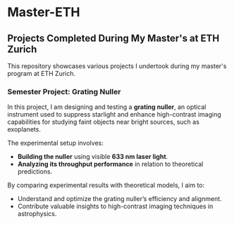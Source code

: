 # Master-ETH

## Projects Completed During My Master's at ETH Zurich

This repository showcases various projects I undertook during my master's program at ETH Zurich. 

### Semester Project: Grating Nuller
In this project, I am designing and testing a **grating nuller**, an optical instrument used to suppress starlight and enhance high-contrast imaging capabilities for studying faint objects near bright sources, such as exoplanets. 

The experimental setup involves:
- **Building the nuller** using visible **633 nm laser light**.
- **Analyzing its throughput performance** in relation to theoretical predictions.

By comparing experimental results with theoretical models, I aim to:
- Understand and optimize the grating nuller’s efficiency and alignment.
- Contribute valuable insights to high-contrast imaging techniques in astrophysics.
